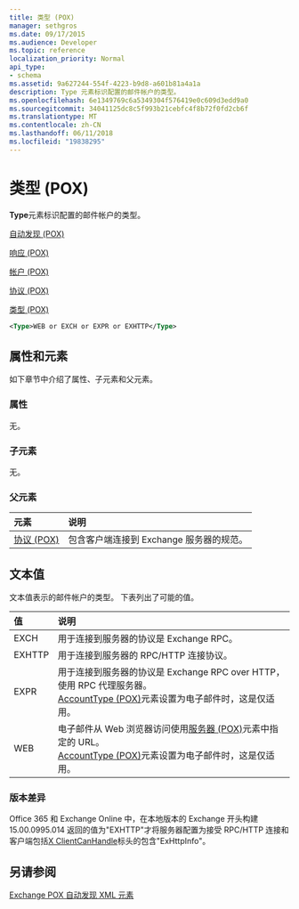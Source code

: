 ```yaml
---
title: 类型 (POX)
manager: sethgros
ms.date: 09/17/2015
ms.audience: Developer
ms.topic: reference
localization_priority: Normal
api_type:
- schema
ms.assetid: 9a627244-554f-4223-b9d8-a601b81a4a1a
description: Type 元素标识配置的邮件帐户的类型。
ms.openlocfilehash: 6e1349769c6a5349304f576419e0c609d3edd9a0
ms.sourcegitcommit: 34041125dc8c5f993b21cebfc4f8b72f0fd2cb6f
ms.translationtype: MT
ms.contentlocale: zh-CN
ms.lasthandoff: 06/11/2018
ms.locfileid: "19838295"
---
```

# <a name="type-pox"></a>类型 (POX)

**Type**元素标识配置的邮件帐户的类型。 
  
[自动发现 (POX)](autodiscover-pox.md)
  
[响应 (POX)](response-pox.md)
  
[帐户 (POX)](account-pox.md)
  
[协议 (POX)](protocol-pox.md)
  
[类型 (POX)](type-pox.md)
  
```XML
<Type>WEB or EXCH or EXPR or EXHTTP</Type>
```

## <a name="attributes-and-elements"></a>属性和元素

如下章节中介绍了属性、子元素和父元素。
  
### <a name="attributes"></a>属性

无。
  
### <a name="child-elements"></a>子元素

无。
  
### <a name="parent-elements"></a>父元素

|**元素**|**说明**|
|:-----|:-----|
|[协议 (POX)](protocol-pox.md) <br/> |包含客户端连接到 Exchange 服务器的规范。  <br/> |
   
## <a name="text-value"></a>文本值

文本值表示的邮件帐户的类型。 下表列出了可能的值。
  
|**值**|**说明**|
|:-----|:-----|
|EXCH  <br/> |用于连接到服务器的协议是 Exchange RPC。  <br/> |
|EXHTTP  <br/> |用于连接到服务器的 RPC/HTTP 连接协议。  <br/> |
|EXPR  <br/> |用于连接到服务器的协议是 Exchange RPC over HTTP，使用 RPC 代理服务器。  <br/> [AccountType (POX)](accounttype-pox.md)元素设置为电子邮件时，这是仅适用。  <br/> |
|WEB  <br/> |电子邮件从 Web 浏览器访问使用[服务器 (POX)](server-pox.md)元素中指定的 URL。  <br/> [AccountType (POX)](accounttype-pox.md)元素设置为电子邮件时，这是仅适用。  <br/> |
   
### <a name="version-differences"></a>版本差异

Office 365 和 Exchange Online 中，在本地版本的 Exchange 开头构建 15.00.0995.014 返回的值为"EXHTTP"才将服务器配置为接受 RPC/HTTP 连接和客户端包括[X ClientCanHandle](pox-autodiscover-request-for-exchange.md)标头的包含"ExHttpInfo"。 
  
## <a name="see-also"></a>另请参阅



[Exchange POX 自动发现 XML 元素](pox-autodiscover-xml-elements-for-exchange.md)

